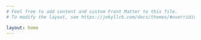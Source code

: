 ```yaml
---
# Feel free to add content and custom Front Matter to this file.
# To modify the layout, see https://jekyllrb.com/docs/themes/#overriding-theme-defaults

layout: home
---
```


<canvas id="totalCases"></canvas>

<canvas id="newCases"></canvas>

<canvas id="growthFactorChart"></canvas>

<canvas id="infectedResolvedDeaths"></canvas>

<canvas id="severity"></canvas>

<canvas id="cities-total-cases"></canvas>

<canvas id="cities-new-cases"></canvas>
